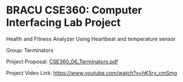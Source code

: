 # BRACU CSE360: Computer Interfacing Lab Project
Health and Fitness Analyzer Using Heartbeat and temperature sensor

Group: Terminators
 
Project Proposal: [CSE360_06_Terminators.pdf](https://github.com/ShariaAfrin/COMPUTER-INTERFACING/files/9001985/CSE360_06_Terminators.pdf)

Project Video Link: https://www.youtube.com/watch?v=hK5ry_cmSmg

